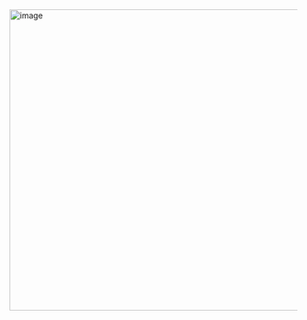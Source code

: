 <img width="527" alt="image" src="https://github.com/user-attachments/assets/92e3fac2-ae0c-49df-a941-2620db1b8d0c" />
